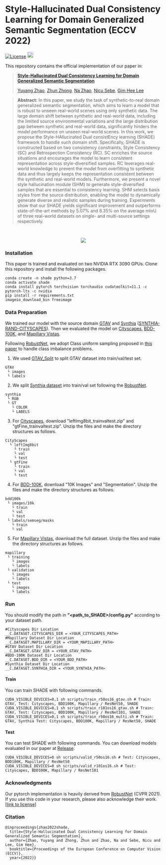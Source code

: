 # Style-Hallucinated Dual Consistency Learning for Domain Generalized Semantic Segmentation (ECCV 2022)

[![License](https://img.shields.io/badge/License-Apache%202.0-blue.svg)](https://opensource.org/licenses/Apache-2.0)
<img alt="PyTorch" height="20" src="https://img.shields.io/badge/PyTorch-%23EE4C2C.svg?&style=for-the-badge&logo=PyTorch&logoColor=white" />

This repository contains the official implementation of our paper in:

> **[Style-Hallucinated Dual Consistency Learning for Domain Generalized Semantic Segmentation](https://arxiv.org/pdf/2204.02548.pdf)**
> 
> [Yuyang Zhao](http://yuyangzhao.com), [Zhun Zhong](http://zhunzhong.site), [Na Zhao](https://na-z.github.io/), [Nicu Sebe](https://disi.unitn.it/~sebe/), [Gim Hee Lee](https://www.comp.nus.edu.sg/~leegh/)


> **Abstract:**
> In this paper, we study the task of synthetic-to-real domain generalized semantic segmentation, which aims to learn a model that is robust to unseen real-world scenes using only synthetic data. The large domain shift between synthetic and real-world data, including the limited source environmental variations and the large distribution gap between synthetic and real-world data, significantly hinders the model performance on unseen real-world scenes. In this work, we propose the Style-HAllucinated Dual consistEncy learning (SHADE) framework to handle such domain shift. Specifically, SHADE is constructed based on two consistency constraints, Style Consistency (SC) and Retrospection Consistency (RC). SC enriches the source situations and encourages the model to learn consistent representation across style-diversified samples. RC leverages real-world knowledge to prevent the model from overfitting to synthetic data and thus largely keeps the representation consistent between the synthetic and real-world models. Furthermore, we present a novel style hallucination module (SHM) to generate style-diversified samples that are essential to consistency learning. SHM selects basis styles from the source distribution, enabling the model to dynamically generate diverse and realistic samples during training. Experiments show that our SHADE yields significant improvement and outperforms state-of-the-art methods by 5.07% and 8.35% on the average mIoU of three real-world datasets on single- and multi-source settings respectively.
<br>
<p align="center">
  <img src="assets/shade_intro.png" />
</p>


<!-- ## Pytorch Implementation -->
### Installation
This paper is trained and evaluated on two NVIDIA RTX 3090 GPUs.
Clone this repository and install the following packages. 
```
conda create -n shade python=3.7
conda activate shade
conda install pytorch torchvision torchaudio cudatoolkit=11.1 -c pytorch-lts -c nvidia
pip install -r requirements.txt
imageio_download_bin freeimage
```

### Data Preparation
We trained our model with the source domain [GTAV](https://download.visinf.tu-darmstadt.de/data/from_games/) and [Synthia](https://synthia-dataset.net/downloads/) ([SYNTHIA-RAND-CITYSCAPES](http://synthia-dataset.net/download/808/)). Then we evaluated the model on [Cityscapes](https://www.cityscapes-dataset.com/), [BDD-100K](https://bdd-data.berkeley.edu/), and [Mapillary Vistas](https://www.mapillary.com/dataset/vistas?pKey=2ix3yvnjy9fwqdzwum3t9g&lat=20&lng=0&z=1.5).

Following [RobustNet](https://github.com/shachoi/RobustNet), we adopt Class uniform sampling proposed in [this paper](https://openaccess.thecvf.com/content_CVPR_2019/papers/Zhu_Improving_Semantic_Segmentation_via_Video_Propagation_and_Label_Relaxation_CVPR_2019_paper.pdf) to handle class imbalance problems. 


1. We used [GTAV_Split](https://download.visinf.tu-darmstadt.de/data/from_games/code/read_mapping.zip) to split GTAV dataset into train/val/test set.

```
GTAV
 └ images
 └ labels
```

2. We split [Synthia dataset](http://synthia-dataset.net/download/808/) into train/val set following the [RobustNet](https://github.com/shachoi/RobustNet).
```
synthia
 └ RGB
 └ GT
   └ COLOR
   └ LABELS
```


3. For [Cityscapes](https://www.cityscapes-dataset.com/), download "leftImg8bit_trainvaltest.zip" and "gtFine_trainvaltest.zip". Unzip the files and make the directory structures as follows.
```
CityScapes
  └ leftImg8bit
    └ train
    └ val
    └ test
  └ gtFine
    └ train
    └ val
    └ test
```
4. For [BDD-100K](https://bdd-data.berkeley.edu/), download "10K Images" and "Segmentation". Unzip the files and make the directory structures as follows.
```
bdd100k
 └ images/10k
   └ train
   └ val
   └ test
 └ labels/semseg/masks
   └ train
   └ val
```
5. For [Mapillary Vistas](https://www.mapillary.com/dataset/vistas?pKey=2ix3yvnjy9fwqdzwum3t9g&lat=20&lng=0&z=1.5), download the full dataset. Unzip the files and make the directory structures as follows.
```
mapillary
 └ training
   └ images
   └ labels
 └ validation
   └ images
   └ labels
 └ test
   └ images
   └ labels
```

### Run
You should modify the path in **"<path_to_SHADE>/config.py"** according to your dataset path.
```
#Cityscapes Dir Location
__C.DATASET.CITYSCAPES_DIR = <YOUR_CITYSCAPES_PATH>
#Mapillary Dataset Dir Location
__C.DATASET.MAPILLARY_DIR = <YOUR_MAPILLARY_PATH>
#GTAV Dataset Dir Location
__C.DATASET.GTAV_DIR = <YOUR_GTAV_PATH>
#BDD-100K Dataset Dir Location
__C.DATASET.BDD_DIR = <YOUR_BDD_PATH>
#Synthia Dataset Dir Location
__C.DATASET.SYNTHIA_DIR = <YOUR_SYNTHIA_PATH>
```
#### Train
You can train SHADE with following commands.
```
CUDA_VISIBLE_DEVICES=0,1 sh scripts/train_r50os16_gtav.sh # Train: GTAV, Test: Cityscapes, BDD100K, Mapillary / ResNet50, SHADE
CUDA_VISIBLE_DEVICES=0,1 sh scripts/train_r101os16_gtav.sh # Train: GTAV, Test: Cityscapes, BDD100K, Mapillary / ResNet101, SHADE
CUDA_VISIBLE_DEVICES=0,1 sh scripts/train_r50os16_multi.sh # Train: GTAV, Synthia Test: Cityscapes, BDD100K, Mapillary / ResNet50, SHADE
```
#### Test
You can test SHADE with following commands. You can download models evaluated in our paper at [Release](https://github.com/HeliosZhao/SHADE/releases/tag/v1.0.0).
```
CUDA_VISIBLE_DEVICES=0 sh scripts/valid_r50os16.sh # Test: Cityscapes, BDD100K, Mapillary / ResNet50
CUDA_VISIBLE_DEVICES=0 sh scripts/valid_r101os16.sh # Test: Cityscapes, BDD100K, Mapillary / ResNet101
```

### Acknowledgments
Our pytorch implementation is heavily derived from [RobustNet](https://github.com/shachoi/RobustNet) (CVPR 2021). If you use this code in your research, please also acknowledge their work. [[link to license](https://github.com/shachoi/RobustNet/blob/main/LICENSE)]

### Citation
```
@inproceedings{zhao2022shade,
  title={Style-Hallucinated Dual Consistency Learning for Domain Generalized Semantic Segmentation},
  author={Zhao, Yuyang and Zhong, Zhun and Zhao, Na and Sebe, Nicu and Lee, Gim Hee},
  booktitle={Proceedings of the European Conference on Computer Vision (ECCV)},
  year={2022}}
```